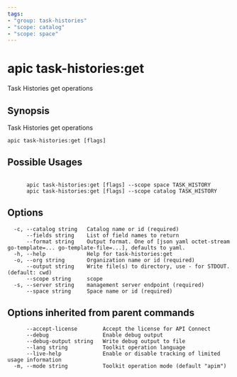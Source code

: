 ```yaml
---
tags:
- "group: task-histories"
- "scope: catalog"
- "scope: space"
---
```

# apic task-histories:get

Task Histories get operations

## Synopsis

Task Histories get operations

```
apic task-histories:get [flags]
```

## Possible Usages

```

      apic task-histories:get [flags] --scope space TASK_HISTORY
      apic task-histories:get [flags] --scope catalog TASK_HISTORY

```

## Options

```
  -c, --catalog string   Catalog name or id (required)
      --fields string    List of field names to return
      --format string    Output format. One of [json yaml octet-stream go-template=... go-template-file=...], defaults to yaml.
  -h, --help             Help for task-histories:get
  -o, --org string       Organization name or id (required)
      --output string    Write file(s) to directory, use - for STDOUT. (default: cwd)
      --scope string     scope
  -s, --server string    management server endpoint (required)
      --space string     Space name or id (required)
```

## Options inherited from parent commands

```
      --accept-license        Accept the license for API Connect
      --debug                 Enable debug output
      --debug-output string   Write debug output to file
      --lang string           Toolkit operation language
      --live-help             Enable or disable tracking of limited usage information
  -m, --mode string           Toolkit operation mode (default "apim")
```
